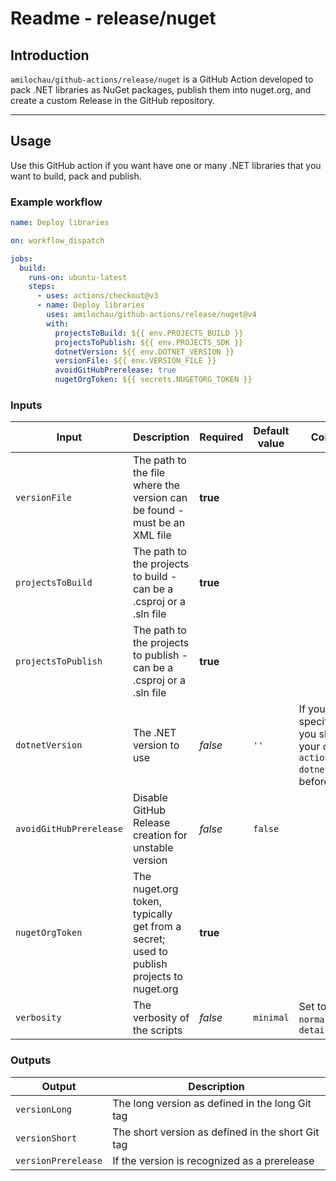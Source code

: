 # Readme - release/nuget

## Introduction

`amilochau/github-actions/release/nuget` is a GitHub Action developed to pack .NET libraries as NuGet packages, publish them into nuget.org, and create a custom Release in the GitHub repository.

---

## Usage

Use this GitHub action if you want have one or many .NET libraries that you want to build, pack and publish.

### Example workflow

```yaml
name: Deploy libraries

on: workflow_dispatch

jobs:
  build:
    runs-on: ubuntu-latest
    steps:
      - uses: actions/checkout@v3
      - name: Deploy libraries
        uses: amilochau/github-actions/release/nuget@v4
        with:
          projectsToBuild: ${{ env.PROJECTS_BUILD }}
          projectsToPublish: ${{ env.PROJECTS_SDK }}
          dotnetVersion: ${{ env.DOTNET_VERSION }}
          versionFile: ${{ env.VERSION_FILE }}
          avoidGitHubPrerelease: true
          nugetOrgToken: ${{ secrets.NUGETORG_TOKEN }}
```

### Inputs

| Input | Description | Required | Default value | Comment |
| ----- | ----------- | -------- | ------------- | ------- |
| `versionFile` | The path to the file where the version can be found - must be an XML file | **true** |
| `projectsToBuild` | The path to the projects to build - can be a .csproj or a .sln file | **true** |
| `projectsToPublish` | The path to the projects to publish - can be a .csproj or a .sln file | **true** |
| `dotnetVersion` | The .NET version to use | *false* | `''` | If you don't specify this, you should use your own `actions/setup-dotnet` task before |
| `avoidGitHubPrerelease` | Disable GitHub Release creation for unstable version | *false* | `false` |
| `nugetOrgToken` | The nuget.org token, typically get from a secret; used to publish projects to nuget.org | **true** |
| `verbosity` | The verbosity of the scripts | *false* | `minimal` | Set to `minimal`, `normal` or `detailed` |

### Outputs

| Output | Description |
| ------ | ----------- |
| `versionLong` | The long version as defined in the long Git tag |
| `versionShort` | The short version as defined in the short Git tag |
| `versionPrerelease` | If the version is recognized as a prerelease |
